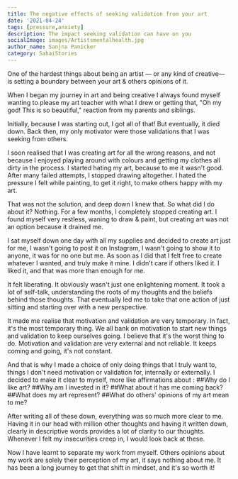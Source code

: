 ```yaml
---  
title: The negative effects of seeking validation from your art
date: '2021-04-24'  
tags: [pressure,anxiety]  
description: The impact seeking validation can have on you  
socialImage: images/Artistsmentalhealth.jpg
author_name: Sanjna Panicker
category: SahaiStories
---  
```

One of the hardest things about being an artist — or any kind of creative—  is setting a boundary between your art & others opinions of it.

When I began my journey in art and being creative I always found myself wanting to please my art teacher with what I drew or getting that, "Oh my god! This is so beautiful," reaction from my parents and siblings.

Initially, because I was starting out, I got all of that! But eventually, it died down. Back then, my only motivator were those validations that I was seeking from others. 

I soon realised that I was creating art for all the wrong reasons, and not because I enjoyed playing around with colours and getting my clothes all dirty in the process. I started hating my art, because to me it wasn't good.
After many failed attempts, I stopped drawing altogether. I hated the pressure I felt while painting, to get it right, to make others happy with my art.

That was not the solution, and deep down I knew that. So what did I do about it? Nothing. For a few months, I completely stopped creating art.
I found myself very restless, waning to draw & paint, but creating art was not an option because it drained me.

I sat myself down one day with all my supplies and decided to create art just for me, I wasn't going to post it on Instagram, I wasn't going to show it to anyone, it was for no one but me.
As soon as I did that I felt free to create whatever I wanted, and truly make it mine. I didn't care if others liked it. I liked it, and that was more than enough for me.

It felt liberating. It obviously wasn't just one enlightening moment.
It took a lot of self-talk, understanding the roots of my thoughts and the beliefs behind those thoughts. That eventually led me to take that one action of just sitting and starting over with a new perspective.

It made me realise that motivation and validation are very temporary. In fact, it's the most temporary thing. We all bank on motivation to start new things and validation to keep ourselves going. I believe that it's the worst thing to do. Motivation and validation are very external and not reliable. It keeps coming and going, it's not constant. 

And that is why I made a choice of only doing things that I truly want to, things I don't need motivation or validation for, internally or externally. 
I decided to make it clear to myself, more like affirmations about :
##Why do I like art?
##Why am I invested in it?
##What about it has me coming back?
##What does my art represent? 
##What do others' opinions of my art mean to me?

After writing  all of these down, everything was so much more clear to me. Having it in our head with million other thoughts and having it written down, clearly in descriptive words provides a lot of clarity to our thoughts. 
Whenever I felt my insecurities creep in, I would look back at these.

Now I have learnt to separate my work from myself. Others opinions about my work are solely their perception of my art, it says nothing about me. 
It has been a long journey to get that shift in mindset, and it's so worth it!

